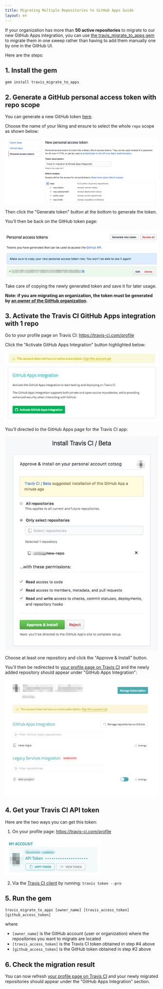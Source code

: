 ```yaml
---
title: Migrating Multiple Repositories to GitHub Apps Guide
layout: en
---
```


If your organization has more than **50 active repositories** to migrate to our new GitHub Apps integration, you can use [the travis_migrate_to_apps gem](https://github.com/travis-ci/travis_migrate_to_apps) to migrate them in one sweep rather than having to add them manually one by one in the GitHub UI.

Here are the steps:

## 1. Install the gem
```
gem install travis_migrate_to_apps
```

## 2. Generate a GitHub personal access token with repo scope

You can generate a new GitHub token [here](https://github.com/settings/tokens/new).

Choose the name of your liking and ensure to select the whole `repo` scope as shown below:

![GitHub new token page](/images/github-token-new.png)

Then click the "Generate token" button at the bottom to generate the token.

You'll then be back on the GitHub token page:

![GitHub token page](/images/github-token-added.png)

Take care of copying the newly generated token and save it for later usage.

**Note: if you are migrating an organization, the token must be generated by [an owner of the GitHub organization](https://help.github.com/articles/permission-levels-for-an-organization/).**

## 3. Activate the Travis CI GitHub Apps integration with 1 repo

Go to your profile page on Travis CI: https://travis-ci.com/profile

Click the "Activate GitHub Apps Integration" button highlighted below:

![Activate GitHub Apps Integration button](/images/github-apps-button-on-profile-page.png)

You'll directed to the GitHub Apps page for the Travis CI app:

![GitHub Apps page](/images/travis-ci-github-app.png)

Choose at least one repository and click the "Approve & Install" button.

You'll then be redirected to [your profile page on Travis CI](https://travis-ci.com/profile) and the newly added repository should appear under "GitHub Apps Integration":

![Travis CI profile page](/images/travis-ci-profile-with-github-apps-integration.png)

## 4. Get your Travis CI API token

Here are the two ways you can get this token:

1. On your profile page: https://travis-ci.com/profile

![Travis CI token on profile page](/images/travis-ci-token-profile-page.png)

2. Via the [Travis CI client](https://github.com/travis-ci/travis.rb) by running: `travis token --pro`

## 5. Run the gem

```
travis_migrate_to_apps [owner_name] [travis_access_token] [github_access_token]
```

where 

- `[owner_name]` is the GitHub account (user or organization) where the repositories you want to migrate are located
- `[travis_access_token]` is the Travis CI token obtained in step #4 above
- `[github_access_token]` is the GitHub token obtained in step #2 above

## 6. Check the migration result

You can now refresh [your profile page on Travis CI](https://travis-ci.com/profile) and your newly migrated repositories should appear under the "GitHub Apps Integration" section.
